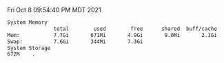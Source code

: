 Fri Oct  8 09:54:40 PM MDT 2021
```bash
System Memory
               total        used        free      shared  buff/cache   available
Mem:           7.7Gi       671Mi       4.9Gi       9.0Mi       2.1Gi       6.7Gi
Swap:          7.6Gi       344Mi       7.3Gi
System Storage
672M	.
```
```bash
